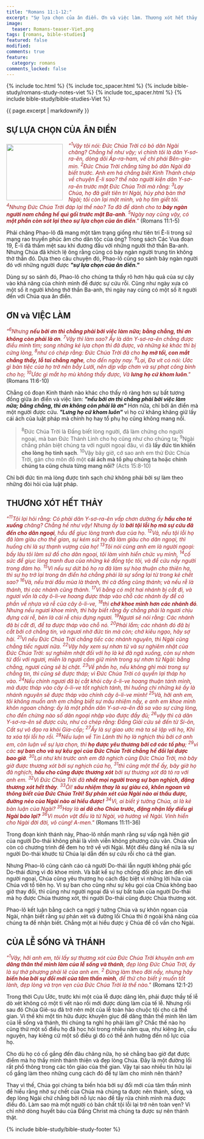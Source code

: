 ```yaml
---
title: "Romans 11:1-12:"
excerpt: "Sự lựa chọn của ân điển. Ơn và việc làm. Thương xót hết thảy. Của lễ sống và thánh."
image:
  teaser: Romans-teaser-Viet.png
tags: [romans, bible-studies]
featured: false
modified:
comments: true
feature:
  category: romans
comments_locked: false
---
```


{% include toc.html %}
{% include toc_spacer.html %}
{% include bible-study/romans-study-notes-viet %}
{% include toc_spacer.html %}
{% include bible-study/bible-studies-Viet %}

{{ page.excerpt | markdownify }}

## SỰ LỰA CHỌN CỦA ÂN ĐIỂN

<div>
<p>
<img alt src="http://vacsf.org/assets/images/Romans-teaser-Viet.png" style="border: 0px none; margin: 7px 15px 0px 0px; max-width: 100%; height: 148px; padding: 0px; float: left;">
    <span style="color: rgb(159, 29, 33);"><i>"<sup>1</sup>Vậy tôi nói: Ðức Chúa Trời có bỏ dân Ngài chăng? Chẳng hề như vậy; vì chính tôi là dân Y-sơ-ra-ên, dòng dõi Áp-ra-ham, về chi phái Bên-gia-min.
<sup>2</sup>Ðức Chúa Trời chẳng từng bỏ dân Ngài đã biết trước. Anh em há chẳng biết Kinh Thánh chép về chuyện Ê-li sao? thể nào người kiện dân Y-sơ-ra-ên trước mặt Ðức Chúa Trời mà rằng:
<sup>3</sup>Lạy Chúa, họ đã giết tiên tri Ngài, hủy phá bàn thờ Ngài; tôi còn lại một mình, và họ tìm giết tôi.
<sup>4</sup>Nhưng Ðức Chúa Trời đáp lại thể nào? Ta đã để dành cho ta <strong>bảy ngàn người nam chẳng hề quì gối trước mặt Ba-anh</strong>.
<sup>5</sup>Ngày nay cũng vậy, có <strong>một phần còn sót lại theo sự lựa chọn của ân điển</strong>."</i></span> (Romans 11:1-5)</p>
</div>

Phải chăng Phao-lô đã mang một tâm trạng giống như tiên tri Ê-li trong sứ mạng rao truyền phúc âm cho dân tộc của ông? Trong sách Các Vua đoạn 19, Ê-li đã thấm mệt sau khi đương đầu với những người thờ thần Ba-anh. Nhưng Chúa đã khích lệ ông rằng cũng có bảy ngàn người trung tin không thờ thần đó. Dựa theo câu chuyện đó, Phao-lô cũng so sánh bảy ngàn người đó với những người được ***"sự lựa chọn của ân điển."***

Dùng sự so sánh đó, Phao-lô cho chúng ta thấy rõ hơn hậu quả của sự cậy vào khả năng của chính mình để được sự cứu rỗi. Cũng như ngày xưa có một số ít người không thờ thần Ba-anh, thì ngày nay cũng có một số ít người đến với Chúa qua ân điển.

## ƠN và VIỆC LÀM

<span style="color: rgb(159, 29, 33);">
<i>"<sup>6</sup>Nhưng <strong>nếu bởi ơn thì chẳng phải bởi việc làm nữa; bằng chẳng, thì ơn không còn phải là ơn</strong>.
<sup>7</sup>Vậy thì làm sao? Ấy là dân Y-sơ-ra-ên chẳng được điều mình tìm; song những kẻ lựa chọn thì đã được, và những kẻ khác thì bị cứng lòng,
<sup>8</sup>như có chép rằng: Ðức Chúa Trời đã cho <strong>họ mờ tối, con mắt chẳng thấy, lỗ tai chẳng nghe</strong>, cho đến ngày nay.
<sup>9</sup>Lại, Ða vít có nói: Ước gì bàn tiệc của họ trở nên bẫy Lưới, nên dịp vấp chơn và sự phạt công bình cho họ;
<sup>10</sup>Ước gì mắt họ mù không thấy được, Và <strong>lưng họ cứ khom luôn</strong>."</i></span> (Romans 11:6-10)

Chẳng có đoạn Kinh thánh nào khác cho thấy rõ ràng hơn sự bất tương đồng giữa ân điển và việc làm: ***"nếu bởi ơn thì chẳng phải bởi việc làm nữa; bằng chẳng, thì ơn không còn phải là ơn"*** Hơn nữa, chỉ bởi ân điển mà một người được cứu. ***"Lưng họ cứ khom luôn"*** vì họ cứ khăng khăng giữ lấy cái ách của luật pháp mà chính họ hay tổ phụ họ cũng không mang nổi.

> <sup>8</sup>Ðức Chúa Trời là Ðấng biết lòng người, đã làm chứng cho người ngoại, mà ban Ðức Thánh Linh cho họ cũng như cho chúng ta; <sup>9</sup>Ngài chẳng phân biệt chúng ta với người ngoại đâu, vì đã <strong>lấy đức tin khiến cho lòng họ tinh sạch</strong>. <sup>10</sup>Vậy bây giờ, cớ sao anh em thử Ðức Chúa Trời, gán cho môn đồ một <strong>cái ách mà tổ phụ chúng ta hoặc chính chúng ta cũng chưa từng mang nổi?</strong> (Acts 15:8-10)

Chỉ bởi đức tin mà lòng được tinh sạch chứ không phải bởi sự làm theo những đòi hỏi của luật pháp.

## THƯƠNG XÓT HẾT THẢY

<span style="color: rgb(159, 29, 33);">
<i>"<sup>11</sup>Tôi lại hỏi rằng: Có phải dân Y-sơ-ra-ên vấp chơn dường ấy <strong>hầu cho té xuống</strong> chăng? Chẳng hề như vậy! Nhưng ấy là <strong>bởi tội lỗi họ mà sự cứu đã đến cho dân ngoại</strong>, hầu để giục lòng tranh đua của họ.
<sup>12</sup>Vả, nếu tội lỗi họ đã làm giàu cho thế gian, sự kém sút họ đã làm giàu cho dân ngoại, thì huống chi là sự thạnh vượng của họ!
<sup>13</sup>Tôi nói cùng anh em là người ngoại: bấy lâu tôi làm sứ đồ cho dân ngoại, tôi làm vinh hiển chức vụ mình,
<sup>14</sup>cố sức để giục lòng tranh đua của những kẻ đồng tộc tôi, và để cứu nấy người trong đám họ.
<sup>15</sup>Vì nếu sự dứt bỏ họ ra đã làm sự hòa thuận cho thiên hạ, thì sự họ trở lại trong ân điển há chẳng phải là sự sống lại từ trong kẻ chết sao?
<sup>16</sup>Vả, nếu trái đầu mùa là thánh, thì cả đồng cũng thánh; và nếu rễ là thánh, thì các nhánh cũng thánh.
<sup>17</sup>Ví bằng có một hai nhánh bị cắt đi, và ngươi vốn là cây ô-li-ve hoang được tháp vào chỗ các nhánh ấy để có phần về nhựa và rễ của cây ô-li-ve,
<sup>18</sup>thì <strong>chớ khoe mình hơn các nhánh đó</strong>. Nhưng nếu ngươi khoe mình, thì hãy biết rằng ấy chẳng phải là ngươi chịu đựng cái rễ, bèn là cái rễ chịu đựng ngươi.
<sup>19</sup>Ngươi sẽ nói rằng: Các nhánh đã bị cắt đi, để ta được tháp vào chỗ nó.
<sup>20</sup>Phải lắm; các nhánh đó đã bị cắt bởi cớ chẳng tin, và ngươi nhờ đức tin mà còn; chớ kiêu ngạo, hãy sợ hãi.
<sup>21</sup>Vì nếu Ðức Chúa Trời chẳng tiếc các nhánh nguyên, thì Ngài cũng chẳng tiếc ngươi nữa.
<sup>22</sup>Vậy hãy xem sự nhơn từ và sự nghiêm nhặt của Ðức Chúa Trời: sự nghiêm nhặt đối với họ là kẻ đã ngã xuống, còn sự nhơn từ đối với ngươi, miễn là ngươi cầm giữ mình trong sự nhơn từ Ngài: bằng chẳng, ngươi cũng sẽ bị chặt.
<sup>23</sup>Về phần họ, nếu không ghì mài trong sự chẳng tin, thì cũng sẽ được tháp; vì Ðức Chúa Trời có quyền lại tháp họ vào.
<sup>24</sup>Nếu chính ngươi đã bị cắt khỏi cây ô-li-ve hoang thuận tánh mình, mà được tháp vào cây ô-li-ve tốt nghịch tánh, thì huống chi những kẻ ấy là nhánh nguyên sẽ được tháp vào chính cây ô-li-ve mình! <sup>25</sup>Vả, hỡi anh em, tôi không muốn anh em chẳng biết sự mầu nhiệm nầy, e anh em khoe mình khôn ngoan chăng: ấy là một phần dân Y-sơ-ra-ên đã sa vào sự cứng lòng, cho đến chừng nào số dân ngoại nhập vào được đầy đủ;
<sup>26</sup>vậy thì cả dân Y-sơ-ra-ên sẽ được cứu, như có chép rằng: Ðấng Giải cứu sẽ đến từ Si-ôn, Cất sự vô đạo ra khỏi Gia-cốp;
<sup>27</sup>Ấy là sự giao ước mà ta sẽ lập với họ, Khi ta xóa tội lỗi họ rồi.
<sup>28</sup>Nếu luận về Tin Lành thì họ là nghịch thù bởi cớ anh em, còn luận về sự lựa chọn, thì <strong>họ được yêu thương bởi cớ các tổ phụ</strong>;
<sup>29</sup>vì các <strong>sự ban cho và sự kêu gọi của Ðức Chúa Trời chẳng hề đổi lại được bao giờ</strong>.
<sup>30</sup>Lại như khi trước anh em đã nghịch cùng Ðức Chúa Trời, mà bây giờ được thương xót bởi sự nghịch của họ,
<sup>31</sup>thì cũng một thể ấy, bây giờ họ đã nghịch, <strong>hầu cho cũng được thương xót</strong> bởi sự thương xót đã tỏ ra với anh em.
<sup>32</sup>Vì Ðức Chúa Trời đã <strong>nhốt mọi người trong sự bạn nghịch, đặng thương xót hết thảy</strong>.
<sup>33</sup>Ôi! <strong>sâu nhiệm thay là sự giàu có, khôn ngoan và thông biết của Ðức Chúa Trời! Sự phán xét của Ngài nào ai thấu được, đường nẻo của Ngài nào ai hiểu được!</strong>
<sup>34</sup>Vì, ai biết ý tưởng Chúa, ai là kẻ bàn luận của Ngài?
<sup>35</sup>Hay là <strong>ai đã cho Chúa trước, đặng nhận lấy điều gì Ngài báo lại?</strong>
<sup>36</sup>Vì muôn vật đều là từ Ngài, và hướng về Ngài. Vinh hiển cho Ngài đời đời, vô cùng! A-men."</i></span> (Romans 11:11-36)

Trong đoạn kinh thánh này, Phao-lô nhấn mạnh rằng sự vấp ngã hiện giờ của người Do-thái không phải là vĩnh viễn không phương cứu vãn. Chúa vẫn còn có chương trình để đem họ trở về với Ngài. Một điều đáng kể nữa là sự người Do-thái khước từ Chúa lại dẫn đến sự cứu rỗi cho cả thế gian.

Nhưng Phao-lô cũng cảnh cáo cả người Do-thái lẫn người không phải gốc Do-thái đừng vì đó khoe mình. Và bất kể sự họ chống đối phúc âm đến với người ngoại, Chúa cũng yêu thương họ cách đặc biệt vì những lời hứa của Chúa với tổ tiên họ. Vì sự ban cho cũng như sự kêu gọi của Chúa không bao giờ thay đổi, thì cũng như người ngoại đã vì sự bất tuân của người Do-thái mà họ được Chúa thương xót, thì người Do-thái cũng được Chúa thương xót.

Phao-lô kết luận bằng cách ca ngợi ý tưởng Chúa và sự khôn ngoan của Ngài, nhận biết rằng sự phán xét và đường lối Chúa thì ở ngoài khả năng của chúng ta để nhận biết. Chẳng một ai hiểu được ý Chúa để cố vấn cho Ngài.

## CỦA LỄ SỐNG VÀ THÁNH

<span style="color: rgb(159, 29, 33);">
<i>"<sup>1</sup>Vậy, hỡi anh em, tôi lấy sự thương xót của Ðức Chúa Trời khuyên anh em <strong>dâng thân thể mình làm của lễ sống và thánh</strong>, đẹp lòng Ðức Chúa Trời, ấy là sự thờ phượng phải lẽ của anh em. <sup>2</sup> Ðừng làm theo đời nầy, nhưng hãy <strong>biến hóa bởi sự đổi mới của tâm thần mình</strong>, để thử cho biết ý muốn tốt lành, đẹp lòng và trọn vẹn của Ðức Chúa Trời là thể nào."</i></span> (Romans 12:1-2)

Trong thời Cựu Ước, trước khi một của lễ được dâng lên, phải được thầy tế lễ dò xét không có một tì vết nào rồi mới được dùng làm của tế lễ. Nhưng rồi sau đó Chúa Giê-su đã trở nên một của lễ toàn hảo chuộc tội cho cả thế gian. Vì thế khi một tín hữu được khuyên giục để dâng thân thể mình lên làm của lễ sống và thánh, thì chúng ta nghĩ họ phải làm gì? Chắc thế nào họ cũng thử một số điều họ đã học hỏi trong nhiều năm qua, như kiêng ăn, cầu nguyện, hay kiêng cử một số điều gì đó có thể ảnh hưởng đến nố lực của họ.

Cho dù họ có cố gắng đến đâu chăng nữa, họ sẽ chẳng bao giờ đạt được điểm mà họ thấy mình thánh thiện và đẹp lòng Chúa. Đây là một đường lối rất phổ thông trong các tôn giáo của thế gian. Vậy tại sao nhiều tín hữu lại cố gắng làm theo những cung cách đó để tự làm cho mình nên thánh?

Thay vì thế, Chúa gọi chúng ta biến hóa bởi sự đổi mới của tâm thần mình để hiểu rằng nhờ sự chết của Chúa mà chúng ta được nên thánh, sống, và đẹp lòng Ngài chứ chẳng bởi nỗ lực nào để tẩy rửa chính mình mà được điều đó. Làm sao mà một người có bản chất tội lỗi lại trở nên toàn vẹn? Vì chỉ nhờ dòng huyết báu của Đấng Christ mà chúng ta được sự nên thánh thật.

{% include bible-study/bible-study-footer %}


